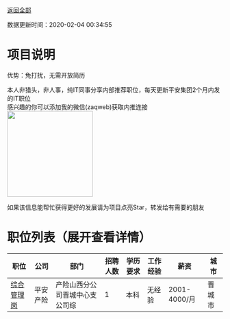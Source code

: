 [返回全部](https://github.com/zaqweb/PA-IT-JOBS/)

数据更新时间：2020-02-04 00:34:55
# 项目说明

优势：免打扰，无需开放简历

本人非猎头，非人事，纯IT同事分享内部推荐职位，每天更新平安集团2个月内发的IT职位  
感兴趣的你可以添加我的微信(zaqweb)获取内推连接  
<img src="https://github.com/zaqweb/PA-IT-JOBS/blob/master/WechatICode.jpeg"  height="200" width="200">

如果该信息能帮忙获得更好的发展请为项目点亮Star，转发给有需要的朋友
# 职位列表（展开查看详情）

|职位|公司|部门|招聘人数|学历要求|工作经验|薪资|城市|
|---|---|---|---|---|---|---|---|
|[综合管理岗](../detail/8922BA716489450088F1E9903982E297.md)|平安产险|产险山西分公司晋城中心支公司综|1|本科|无经验|2001-4000/月|晋城市|




